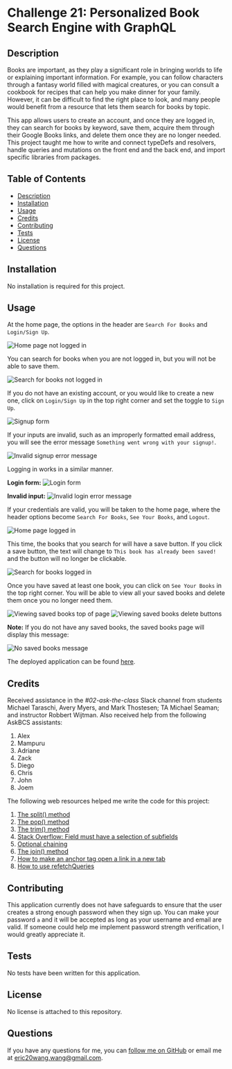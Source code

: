 # Challenge 21: Personalized Book Search Engine with GraphQL

## Description
Books are important, as they play a significant role in bringing worlds to life or explaining important information. For example, you can follow characters through a fantasy world filled with magical creatures, or you can consult a cookbook for recipes that can help you make dinner for your family. However, it can be difficult to find the right place to look, and many people would benefit from a resource that lets them search for books by topic.

This app allows users to create an account, and once they are logged in, they can search for books by keyword, save them, acquire them through their Google Books links, and delete them once they are no longer needed. This project taught me how to write and connect typeDefs and resolvers, handle queries and mutations on the front end and the back end, and import specific libraries from packages.

## Table of Contents
- [Description](#description)
- [Installation](#installation)
- [Usage](#usage)
- [Credits](#credits)
- [Contributing](#contributing)
- [Tests](#tests)
- [License](#license)
- [Questions](#questions)

## Installation
No installation is required for this project.

## Usage
At the home page, the options in the header are `Search For Books` and `Login/Sign Up`.

![Home page not logged in](Assets/home_page_not_logged_in.png)

You can search for books when you are not logged in, but you will not be able to save them.

![Search for books not logged in](Assets/search_for_books_not_logged_in.png)

If you do not have an existing account, or you would like to create a new one, click on `Login/Sign Up` in the top right corner and set the toggle to `Sign Up`.

![Signup form](Assets/toggle_set_to_sign_up.png)

If your inputs are invalid, such as an improperly formatted email address, you will see the error message `Something went wrong with your signup!`.

![Invalid signup error message](Assets/invalid_sign_up_error_message.png)

Logging in works in a similar manner.

**Login form:**
![Login form](Assets/toggle_set_to_login.png)

**Invalid input:**
![Invalid login error message](Assets/invalid_login_error_message.png)

If your credentials are valid, you will be taken to the home page, where the header options become `Search For Books`, `See Your Books`, and `Logout`.

![Home page logged in](Assets/home_page_logged_in.png)

This time, the books that you search for will have a save button. If you click a save button, the text will change to `This book has already been saved!` and the button will no longer be clickable.

![Search for books logged in](Assets/search_for_books_logged_in.png)

Once you have saved at least one book, you can click on `See Your Books` in the top right corner. You will be able to view all your saved books and delete them once you no longer need them.

![Viewing saved books top of page](Assets/saved_books_top_of_page.png)
![Viewing saved books delete buttons](Assets/saved_books_delete_buttons.png)

**Note:** If you do not have any saved books, the saved books page will display this message:

![No saved books message](Assets/no_saved_books.png)

The deployed application can be found [here](https://personalized-book-search-app-c1a85de82eb6.herokuapp.com/).

## Credits
Received assistance in the *#02-ask-the-class* Slack channel from students Michael Taraschi, Avery Myers, and Mark Thostesen; TA Michael Seaman; and instructor Robbert Wijtman. Also received help from the following AskBCS assistants:

1. Alex
2. Mampuru
3. Adriane
4. Zack
5. Diego
6. Chris
7. John
8. Joem

The following web resources helped me write the code for this project:

1. [The split() method](https://developer.mozilla.org/en-US/docs/Web/JavaScript/Reference/Global_Objects/String/split)
2. [The pop() method](https://developer.mozilla.org/en-US/docs/Web/JavaScript/Reference/Global_Objects/Array/pop)
3. [The trim() method](https://developer.mozilla.org/en-US/docs/Web/JavaScript/Reference/Global_Objects/String/trim)
4. [Stack Overflow: Field must have a selection of subfields](https://stackoverflow.com/questions/46111514/field-me-of-type-user-must-have-a-selection-of-subfields)
5. [Optional chaining](https://developer.mozilla.org/en-US/docs/Web/JavaScript/Reference/Operators/Optional_chaining)
6. [The join() method](https://www.geeksforgeeks.org/create-a-comma-separated-list-from-an-array-in-javascript/)
7. [How to make an anchor tag open a link in a new tab](https://www.freecodecamp.org/news/how-to-open-a-link-in-a-new-tab/)
8. [How to use refetchQueries](https://www.apollographql.com/docs/react/data/mutations/#refetching-queries)

## Contributing
This application currently does not have safeguards to ensure that the user creates a strong enough password when they sign up. You can make your password `a` and it will be accepted as long as your username and email are valid. If someone could help me implement password strength verification, I would greatly appreciate it.

## Tests
No tests have been written for this application.

## License
No license is attached to this repository.

## Questions
If you have any questions for me, you can [follow me on GitHub](https://github.com/GimmeKitties711) or email me at eric20wang.wang@gmail.com.
